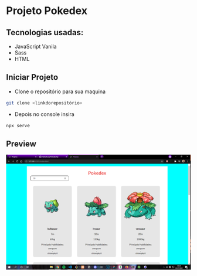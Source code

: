 # Projeto Pokedex

## Tecnologias usadas:
- JavaScript Vanila
- Sass
- HTML

## Iniciar Projeto
- Clone o repositório para sua maquina 
```bash
git clone <linkdorepositório>
```
- Depois no console insira
```bash
npx serve
```

## Preview

![image](/assets/pokedex-img.png)
